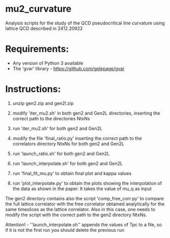 # mu2_curvature
Analysis scripts for the study of the QCD pseudocritical line curvature using lattice QCD described in 2412.20922

# Requirements:
- Any version of Python 3 available
- The 'gvar' library - https://github.com/gplepage/gvar



# Instructions:

1. unzip gen2.zip and gen2l.zip

2. modify 'iter_mu2.sh' in both gen2 and Gen2L directories, inserting the correct path to the directories NtxNs

3. run 'iter_mu2.sh' for both gen2 and Gen2L

4. modify the file 'final_ratio.py' inserting the correct path to the correlators directory NtxNs for both gen2 and Gen2L

5. run 'launch_ratio.sh' for both gen2 and Gen2L

6. run 'launch_interpolate.sh' for both gen2 and Gen2L

7. run 'final_fit_mu.py' to obtain final plot and kappa values

8. run 'plot_interpolate.py' to obtain the plots showing the interpolation of the data as shown in the paper. It takes the value of mu_q as input

The gen2 directory contains also the script 'comp_free_corr.py' to compare the full lattice correlator with the free correlator obtained analytically for the same timeslices as the lattice correlator. Also in this case, one needs to modify the script with the correct path to the gen2 directory NtxNs.

Attention! - ''launch_interpolate.sh'' appends the values of Tpc to a file, so if it is not the first run you should delete the previous run